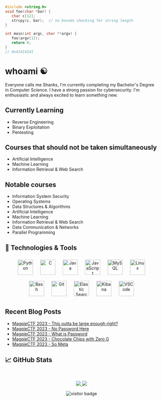 ```c
#include <string.h>
void foo(char *bar) {
   char c[12];
   strcpy(c, bar);  // no bounds checking for string length
}

int main(int argc, char **argv) {
   foo(argv[1]);
   return 0;
}
// 0x41414141
```

# whoami :yin_yang:

Everyone calls me Shanks, I'm currently completing my Bachelor's Degree in Computer Science. I have a strong passion for cybersecurity. I'm enthusiastic and always excited to learn something new.

## Currently Learning
- Reverse Engineering
- Binary Exploitation
- Pentesting

## Courses that should not be taken simultaneously
- Artificial Intelligence
- Machine Learning
- Information Retrieval & Web Search

## Notable courses
- Information System Security
- Operating Systems
- Data Structures & Algorithms
- Artificial Intelligence
- Machine Learning
- Information Retrieval & Web Search
- Data Communication & Networks
- Parallel Programming

## 🔧 Technologies & Tools
<div align="center">  
<a href="https://www.python.org/" target="_blank"><img style="margin: 10px" src="https://profilinator.rishav.dev/skills-assets/python-original.svg" alt="Python" height="50" /></a>  
<a href="https://www.cprogramming.com/" target="_blank"><img style="margin: 10px" src="https://profilinator.rishav.dev/skills-assets/c-original.svg" alt="C" height="50" /></a>  
<a href="https://www.java.com/" target="_blank"><img style="margin: 10px" src="https://profilinator.rishav.dev/skills-assets/java-original-wordmark.svg" alt="Java" height="50" /></a>  
<a href="https://www.javascript.com/" target="_blank"><img style="margin: 10px" src="https://profilinator.rishav.dev/skills-assets/javascript-original.svg" alt="JavaScript" height="50" /></a>  
<a href="https://www.mysql.com/" target="_blank"><img style="margin: 10px" src="https://profilinator.rishav.dev/skills-assets/mysql-original-wordmark.svg" alt="MySQL" height="50" /></a>   
<a href="https://www.linux.org/" target="_blank"><img style="margin: 10px" src="https://profilinator.rishav.dev/skills-assets/linux-original.svg" alt="Linux" height="50" /></a>  
<a href="https://www.gnu.org/software/bash/" target="_blank"><img style="margin: 10px" src="https://profilinator.rishav.dev/skills-assets/gnu_bash-icon.svg" alt="Bash" height="50" /></a>  
<a href="https://github.com/" target="_blank"><img style="margin: 10px" src="https://profilinator.rishav.dev/skills-assets/git-scm-icon.svg" alt="Git" height="50" /></a>  
<a href="https://www.elastic.co/" target="_blank"><img style="margin: 10px" src="https://profilinator.rishav.dev/skills-assets/elasticsearch.png" alt="Elastic Search" height="50" /></a>  
<a href="https://www.elastic.co/kibana/" target="_blank"><img style="margin: 10px" src="https://profilinator.rishav.dev/skills-assets/kibana.png" alt="Kibana" height="50" /></a>  
<a href="https://code.visualstudio.com/" target="_blank"><img style="margin: 10px" src="https://github.com/yurijserrano/Github-Profile-Readme-Logos/blob/master/text%20editors/vscode.svg" alt="VSCode" height="50" /></a>
</div>

## Recent Blog Posts  
<!-- BLOG-POST-LIST:START -->
- [MagpieCTF 2023 - This outta be large enough right?](https://shanks.dev/posts/ctf-writeups/magpiectf-2023/binary/this-outta-be-large-enough-right/readme/)
- [MagpieCTF 2023 - No Password Here](https://shanks.dev/posts/ctf-writeups/magpiectf-2023/binary/no-password-here/readme/)
- [MagpieCTF 2023 - What is Password](https://shanks.dev/posts/ctf-writeups/magpiectf-2023/networks/what-is-password/readme/)
- [MagpieCTF 2023 - Chocolate Chips with Zero G](https://shanks.dev/posts/ctf-writeups/magpiectf-2023/web/chocolate-chips-with-zero-g/)
- [MagpieCTF 2023 - So Meta](https://shanks.dev/posts/ctf-writeups/magpiectf-2023/forensics/so-meta/readme/)
<!-- BLOG-POST-LIST:END -->  


## &#x1f4c8; GitHub Stats
&nbsp;
<p align="center">
    <a href="https://github.com/shvnks/">
        <img src="https://github-readme-stats.vercel.app/api?username=shvnks&count_private=true&show_owner=true&show_icons=true&hide_rank=true&hide=stars&bg_color=0d1117&title_color=ffffff&text_color=ffffff&icon_color=1E10B5&hide_border=true/" />
    </a>
    <a href="https://github.com/shvnks/">
        <img src="https://github-readme-stats.vercel.app/api/top-langs/?username=shvnks&layout=compact&count_private=true&langs_count=8&card_width=445&bg_color=0d1117&title_color=ffffff&text_color=ffffff&icon_color=1E10B5&hide_border=true/" />
    </a>
</p>

<!-- Visitor Counter -->
<p  align="center">
<!--<img src="https://visitor-badge.glitch.me/badge?page_id=shvnks.shvnks" alt="visitor badge"/>-->
<img src="https://visitor-badge.laobi.icu/badge?page_id=shvnks.shvnks" alt="visitor badge"/>       
</p>

<!-- Resources -->
<!-- Stack overflow code snippet: https://en.wikipedia.org/wiki/Stack_buffer_overflow -->
<!-- Icons: https://simpleicons.org/ -->
<!-- GitHub Stats: https://github.com/anuraghazra/github-readme-stats -->
<!-- Emojis: https://emojipedia.org/emoji/ -->
<!-- HTML Emojis: https://www.fileformat.info/index.htm -->
<!-- Shields: https://shields.io/ -->
<!-- Awesome GitHub Profiles README: https://github.com/abhisheknaiidu/awesome-github-profile-readme | https://github.com/MartinHeinz/ | https://github.com/halfrost/halfrost | https://github.com/XynoxTheDev -->
